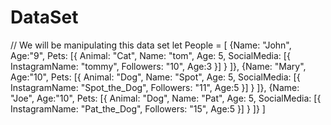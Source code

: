 # DataSet
// We will be manipulating this data set
let People = [
  {Name: "John",
  Age:"9",
  Pets: [{
    Animal: "Cat",
    Name: "tom",
    Age: 5,
    SocialMedia: [{
      InstagramName: "tommy",
      Followers: "10",
      Age:3
    }]
  }
  ]},
  {Name: "Mary",
  Age:"10",
  Pets: [{
    Animal: "Dog",
    Name: "Spot",
    Age: 5,
    SocialMedia: [{
      InstagramName: "Spot_the_Dog",
      Followers: "11",
      Age:5
    }]
  }
  ]},
  {Name: "Joe",
  Age:"10",
  Pets: [{
    Animal: "Dog",
    Name: "Pat",
    Age: 5,
    SocialMedia: [{
      InstagramName: "Pat_the_Dog",
      Followers: "15",
      Age:5
    }]
  }
  ]}
]
